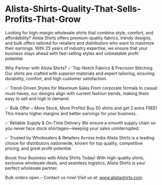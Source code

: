 # Alista-Shirts-Quality-That-Sells-Profits-That-Grow
Looking for high-margin wholesale shirts that combine style, comfort, and affordability? Alista Shirts offers premium-quality fabrics, trendy designs, and bulk offers tailored for retailers and distributors who want to maximize their earnings. With 25 years of industry expertise, we ensure that your business stays ahead with fast-selling styles and unbeatable profit potential.

Why Partner with Alista Shirts?
✅ Top-Notch Fabrics & Precision Stitching
Our shirts are crafted with superior materials and expert tailoring, ensuring durability, comfort, and high customer satisfaction.

✅ Trend-Driven Styles for Maximum Sales
From corporate formals to casual must-haves, our designs align with current fashion trends, making them easy to sell and high in demand.

✅ Bulk Offer – More Stock, More Profits!
Buy 50 shirts and get 2 extra FREE! This means higher margins and better earnings for your business.

✅ Reliable Supply & On-Time Delivery
We ensure a smooth supply chain so you never face stock shortages—keeping your sales uninterrupted.

✅ Trusted by Wholesalers & Retailers Across India
Alista Shirts is a leading choice for distributors nationwide, known for top quality, competitive pricing, and great profit potential.

Boost Your Business with Alista Shirts Today!
With high-quality shirts, exclusive wholesale deals, and seamless logistics, Alista Shirts is your perfect wholesale partner.

Bulk orders open – Contact us now!
Visit us at: www.alistashirts.com
